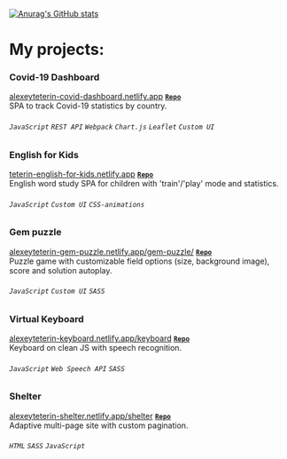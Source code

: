 [![Anurag's GitHub stats](https://github-readme-stats.vercel.app/api?username=alexeyteterin&hide=stars,issues,contribs&show_icons=true&theme=slateorange&count_private=true)](https://github.com/anuraghazra/github-readme-stats)

# My projects:

### Covid-19 Dashboard
[alexeyteterin-covid-dashboard.netlify.app](https://alexeyteterin-covid-dashboard.netlify.app/)
**[`Repo`](https://github.com/AlexeyTeterin/covid-dashboard/tree/develop)**  
SPA to track Covid-19 statistics by country.
###### `JavaScript` `REST API` `Webpack` `Chart.js` `Leaflet` `Custom UI`


### English for Kids
[teterin-english-for-kids.netlify.app](https://teterin-english-for-kids.netlify.app/)
**[`Repo`](https://github.com/AlexeyTeterin/rsschool-JS2020Q3/tree/english-for-kids)**  
English word study SPA for children with 'train'/'play' mode and statistics.
###### `JavaScript` `Custom UI` `CSS-animations`

### Gem puzzle
[alexeyteterin-gem-puzzle.netlify.app/gem-puzzle/](https://alexeyteterin-gem-puzzle.netlify.app/gem-puzzle/)
**[`Repo`](https://github.com/AlexeyTeterin/rsschool-JS2020Q3/tree/gem-puzzle)**  
Puzzle game with customizable field options (size, background image), score and solution autoplay.  
###### `JavaScript` `Custom UI` `SASS`

### Virtual Keyboard
[alexeyteterin-keyboard.netlify.app/keyboard](https://alexeyteterin-keyboard.netlify.app/keyboard/)
**[`Repo`](https://github.com/AlexeyTeterin/rsschool-JS2020Q3/tree/keyboard)**  
Keyboard on clean JS with speech recognition.
###### `JavaScript` `Web Speech API` `SASS`

### Shelter
[alexeyteterin-shelter.netlify.app/shelter](https://alexeyteterin-shelter.netlify.app/shelter/)
**[`Repo`](https://github.com/AlexeyTeterin/rsschool-JS2020Q3/tree/shelter)**  
Adaptive multi-page site with custom pagination.
###### `HTML` `SASS` `JavaScript`
